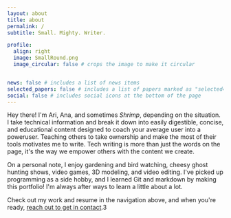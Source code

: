 ```yaml
---
layout: about
title: about
permalink: /
subtitle: Small. Mighty. Writer.

profile:
  align: right
  image: SmallRound.png
  image_circular: false # crops the image to make it circular


news: false # includes a list of news items
selected_papers: false # includes a list of papers marked as "selected={true}"
social: false # includes social icons at the bottom of the page
---
```


Hey there! I'm Ari, Ana, and sometimes *Shrimp*, depending on the situation. I take technical information and break it down into easily digestible, concise, and educational content designed to coach your average user into a poweruser. Teaching others to take ownership and make the most of their tools motivates me to write. Tech writing is more than just the words on the page, it's the way we empower others with the content we create. 

On a personal note, I enjoy gardening and bird watching, cheesy ghost hunting shows, video games, 3D modeling, and video editing. I've picked up programming as a side hobby, and I learned Git and markdown by making this portfolio! I'm always after ways to learn a little about a lot.

Check out my work and resume in the navigation above, and when you're ready, [reach out to get in contact](mailto:arianahanshaw@gmail.com).3